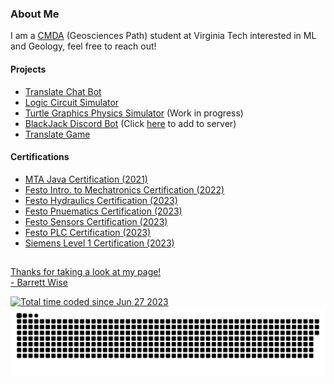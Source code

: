 <!-- About -->
<h3> About Me </h4>
<p> 
I am a <a href="https://data.science.vt.edu/programs/cmda.html">CMDA</a> (Geosciences Path) student at Virginia Tech interested in ML and Geology, feel free to reach out!
</p>

<!-- Projects -->
<h4> Projects </h4>
<ul>
<li><a href="https://github.com/turt1edman/translatechatbot">Translate Chat Bot</a></li>
<li><a href="https://github.com/turt1edman/circuitsim">Logic Circuit Simulator</a></li>
<li><a href="https://github.com/barrettkwise/ballsimulator">Turtle Graphics Physics Simulator</a> (Work in progress)</li>
<li><a href="https://github.com/turt1edman/BlackJack-Bot">BlackJack Discord Bot</a> (Click <a href="https://bit.ly/3Jg0H3q">here</a> to add to server)</li>
<li><a href="https://github.com/turt1edman/translategame">Translate Game</a></li>
</ul>

<!-- Certifications -->
<h4> Certifications </h4>
<ul>
<li><a href="https://github.com/barrettkwise/barrettkwise/blob/main/Barrett_Wise_MTA_Java.pdf">MTA Java Certification (2021)</a></li>
<li><a href="https://github.com/barrettkwise/barrettkwise/blob/main/Intro_to_Mecha.pdf">Festo Intro. to Mechatronics Certification (2022)</a></li>
<li><a href="https://github.com/barrettkwise/barrettkwise/blob/main/Hydraulics.pdf">Festo Hydraulics Certification (2023)</a></li>
<li><a href="https://github.com/barrettkwise/barrettkwise/blob/main/Pnuematics.pdf">Festo Pnuematics Certification (2023)</a></li>
<li><a href="https://github.com/barrettkwise/barrettkwise/blob/main/Sensors.pdf">Festo Sensors Certification (2023)</a></li>
<li><a href="https://github.com/barrettkwise/barrettkwise/blob/main/PLC.pdf">Festo PLC Certification (2023)</a></li>
<li><a href="https://github.com/barrettkwise/barrettkwise/blob/main/Siemens%20Level%201.pdf">Siemens Level 1 Certification (2023)</li>  
</ul>

<h2></h2>
<!-- Conclusion -->
<footer>
<p> Thanks for taking a look at my page!<br> - Barrett Wise </p>
<a href="https://wakatime.com/@1b16b181-6ee3-4ee9-ad97-e0d64685ebfb"><img src="https://wakatime.com/badge/user/1b16b181-6ee3-4ee9-ad97-e0d64685ebfb.svg" alt="Total time coded since Jun 27 2023" /></a>
<a href=#><img src="contributions.svg"></a>
</footer>
